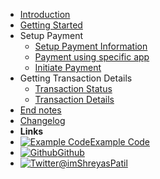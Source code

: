- [Introduction](/)
- [Getting Started](/pages/getting-started)
- Setup Payment
    - [Setup Payment Information](/pages/setup-payment-info)
    - [Payment using specific app](/pages/pay-with-app)
    - [Initiate Payment](/pages/initiate-payment)
- Getting Transaction Details
    - [Transaction Status](/pages/transaction-status)
    - [Transaction Details](/pages/transaction-details)
- [End notes](/pages/finish)
- [Changelog](/pages/changelog)
- **Links**
- [![Example Code](https://icongr.am/feather/code.svg?size=16&color=808080)Example Code](https://github.com/PatilShreyas/EasyUpiPayment-Android/tree/master/app)
- [![Github](https://icongram.jgog.in/simple/github.svg?color=808080&size=16)Github](https://github.com/patilshreyas/EasyUpiPayment-Android)
- [![Twitter](https://icongram.jgog.in/simple/twitter.svg?colored&size=16)@imShreyasPatil](http://twitter.com/imShreyasPatil)